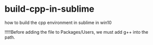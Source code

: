 # build-cpp-in-sublime
how to build the cpp environment in sublime in win10

!!!!!Before adding the file to Packages/Users, we must add g++ into the path.
